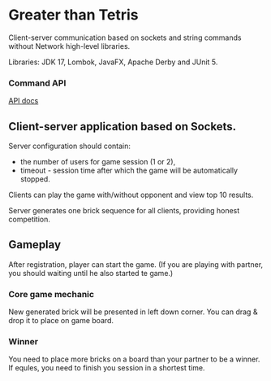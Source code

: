 # Greater than Tetris
Client-server communication based on sockets and string commands without Network high-level libraries.

Libraries: JDK 17, Lombok, JavaFX, Apache Derby and JUnit 5.

### Command API ###
[API docs](https://germandilio.github.io/Greater-than-Tetris/ru.hse.germandilio.tetris.tetris/ru/hse/germandilio/tetris/shared/commands/CommandsAPI.html)

## Client-server application based on Sockets.
Server configuration should contain:
 - the number of users for game session (1 or 2),
 - timeout - session time after which the game will be automatically stopped.

Clients can play the game with/without opponent and view top 10 results.

Server generates one brick sequence for all clients, providing honest competition.

## Gameplay ##
After registration, player can start the game.
(If you are playing with partner, you should waiting until he also started te game.)

### Core game mechanic ###
New generated brick will be presented in left down corner. You can drag & drop it to place on game board.

### Winner ###
You need to place more bricks on a board than your partner to be a winner. If equles, you need to finish you session in a shortest time.

